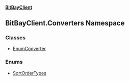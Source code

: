 #### [BitBayClient](./index.md 'index')
## BitBayClient.Converters Namespace
### Classes
- [EnumConverter](./BitBayClient-Converters-EnumConverter.md 'BitBayClient.Converters.EnumConverter')
### Enums
- [SortOrderTypes](./BitBayClient-Converters-SortOrderTypes.md 'BitBayClient.Converters.SortOrderTypes')

